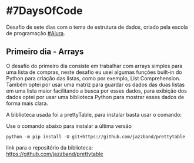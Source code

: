 # #7DaysOfCode

Desafio de sete dias com o tema de estrutura de dados, criado pela escola de programação <a href="https://www.alura.com.br/">#Alura</a>.

## Primeiro dia - Arrays

<p>O desafio do primeiro dia consiste em trabalhar com arrays simples para uma lista de compras, neste desafio eu usei algumas funções built-in do Python para criação das listas, como por exemplo, List Comprehension.<br>
Também optei por usar uma matriz para guardar os dados das duas listas em uma lista maior facilitando a busca por esses dados, para exibição dos dados optei por usar uma biblioteca Python para mostrar esses dados de forma mais clara.
</p>
<p>A biblioteca usada foi a prettyTable, para instalar basta usar o comando:
</p>

Use o comando abaixo para instalar a última versão
```
python -m pip install -U git+https://github.com/jazzband/prettytable
```
link para o repositório da biblioteca: <a href="https://github.com/jazzband/prettytable">https://github.com/jazzband/prettytable</a> 